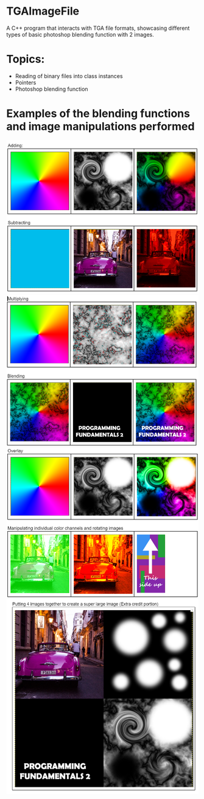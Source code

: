 # TGAImageFile
A C++ program that interacts with TGA file formats, showcasing different types of basic photoshop blending function with 2 images.

# Topics:
- Reading of binary files into class instances
- Pointers
- Photoshop blending function 

# Examples of the blending functions and image manipulations performed
![](images/TGARM1.png)
![](images/TGARM2.png)
![](images/TGARM3.png)
![](images/TGARM5.png)
